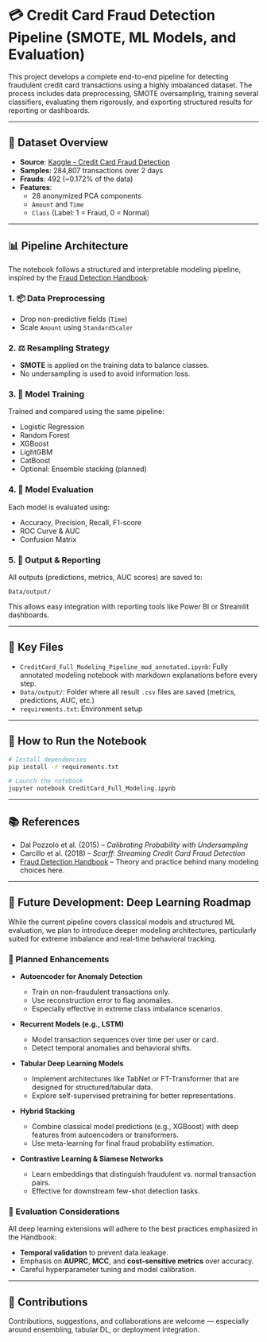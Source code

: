 # 💳 Credit Card Fraud Detection Pipeline (SMOTE, ML Models, and Evaluation)

This project develops a complete end-to-end pipeline for detecting fraudulent credit card transactions using a highly imbalanced dataset. The process includes data preprocessing, SMOTE oversampling, training several classifiers, evaluating them rigorously, and exporting structured results for reporting or dashboards.

---

## 🔢 Dataset Overview

- **Source**: [Kaggle - Credit Card Fraud Detection](https://www.kaggle.com/mlg-ulb/creditcardfraud)
- **Samples**: 284,807 transactions over 2 days
- **Frauds**: 492 (~0.172% of the data)
- **Features**:
  - 28 anonymized PCA components
  - `Amount` and `Time`
  - `Class` (Label: 1 = Fraud, 0 = Normal)

---

## 📊 Pipeline Architecture

The notebook follows a structured and interpretable modeling pipeline, inspired by the [Fraud Detection Handbook](https://fraud-detection-handbook.github.io/fraud-detection-handbook/Foreword.html):

### 1. 📦 Data Preprocessing
- Drop non-predictive fields (`Time`)
- Scale `Amount` using `StandardScaler`

### 2. ⚖️ Resampling Strategy
- **SMOTE** is applied on the training data to balance classes.
- No undersampling is used to avoid information loss.

### 3. 🤖 Model Training
Trained and compared using the same pipeline:
- Logistic Regression
- Random Forest
- XGBoost
- LightGBM
- CatBoost
- Optional: Ensemble stacking (planned)

### 4. 📏 Model Evaluation
Each model is evaluated using:
- Accuracy, Precision, Recall, F1-score
- ROC Curve & AUC
- Confusion Matrix

### 5. 📁 Output & Reporting
All outputs (predictions, metrics, AUC scores) are saved to:
```
Data/output/
```
This allows easy integration with reporting tools like Power BI or Streamlit dashboards.

---

## 📂 Key Files

- `CreditCard_Full_Modeling_Pipeline_mod_annotated.ipynb`: Fully annotated modeling notebook with markdown explanations before every step.
- `Data/output/`: Folder where all result `.csv` files are saved (metrics, predictions, AUC, etc.)
- `requirements.txt`: Environment setup

---

## 🚀 How to Run the Notebook

```bash
# Install dependencies
pip install -r requirements.txt

# Launch the notebook
jupyter notebook CreditCard_Full_Modeling.ipynb
```

---

## 📚 References

- Dal Pozzolo et al. (2015) – *Calibrating Probability with Undersampling*
- Carcillo et al. (2018) – *Scarff: Streaming Credit Card Fraud Detection*
- [Fraud Detection Handbook](https://fraud-detection-handbook.github.io/fraud-detection-handbook/Foreword.html) – Theory and practice behind many modeling choices here.

---

## 🔮 Future Development: Deep Learning Roadmap

While the current pipeline covers classical models and structured ML evaluation, we plan to introduce deeper modeling architectures, particularly suited for extreme imbalance and real-time behavioral tracking.

### 🚀 Planned Enhancements

- **Autoencoder for Anomaly Detection**
  - Train on non-fraudulent transactions only.
  - Use reconstruction error to flag anomalies.
  - Especially effective in extreme class imbalance scenarios.

- **Recurrent Models (e.g., LSTM)**
  - Model transaction sequences over time per user or card.
  - Detect temporal anomalies and behavioral shifts.

- **Tabular Deep Learning Models**
  - Implement architectures like TabNet or FT-Transformer that are designed for structured/tabular data.
  - Explore self-supervised pretraining for better representations.

- **Hybrid Stacking**
  - Combine classical model predictions (e.g., XGBoost) with deep features from autoencoders or transformers.
  - Use meta-learning for final fraud probability estimation.

- **Contrastive Learning & Siamese Networks**
  - Learn embeddings that distinguish fraudulent vs. normal transaction pairs.
  - Effective for downstream few-shot detection tasks.

### 📏 Evaluation Considerations

All deep learning extensions will adhere to the best practices emphasized in the Handbook:
- **Temporal validation** to prevent data leakage.
- Emphasis on **AUPRC**, **MCC**, and **cost-sensitive metrics** over accuracy.
- Careful hyperparameter tuning and model calibration.

---

## 🙌 Contributions

Contributions, suggestions, and collaborations are welcome — especially around ensembling, tabular DL, or deployment integration.
